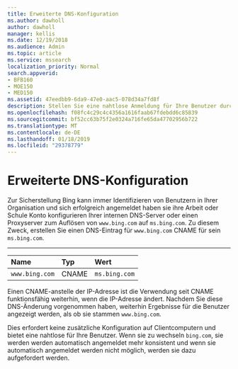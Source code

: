```yaml
---
title: Erweiterte DNS-Konfiguration
ms.author: dawholl
author: dawholl
manager: kellis
ms.date: 12/19/2018
ms.audience: Admin
ms.topic: article
ms.service: mssearch
localization_priority: Normal
search.appverid:
- BFB160
- MOE150
- MED150
ms.assetid: 47eedbb9-6da9-47e0-aac5-078d34a7fd8f
description: Stellen Sie eine nahtlose Anmeldung für Ihre Benutzer durch Konfigurieren des DNS-Servers mithilfe von CNAME sicher
ms.openlocfilehash: f08fc4c29c4c4356a1616faab67fdebdd6c85839
ms.sourcegitcommit: bf52cc63b75f2e0324a716fe65da47702956b722
ms.translationtype: MT
ms.contentlocale: de-DE
ms.lasthandoff: 01/18/2019
ms.locfileid: "29378779"
---
```

# <a name="advanced-dns-configuration"></a>Erweiterte DNS-Konfiguration

Zur Sicherstellung Bing kann immer Identifizieren von Benutzern in Ihrer Organisation und sich erfolgreich angemeldet haben sie ihre Arbeit oder Schule Konto konfigurieren Ihrer internen DNS-Server oder einen Proxyserver zum Auflösen von `www.bing.com` auf `ms.bing.com`. Zu diesem Zweck, erstellen Sie einen DNS-Eintrag für `www.bing.com` CNAME für sein `ms.bing.com`.
  
****

|**Name**|**Typ**|**Wert**|
|:-----|:-----|:-----|
|`www.bing.com`  <br/> |CNAME  <br/> |`ms.bing.com`  <br/> |
   
Einen CNAME-anstelle der IP-Adresse ist die Verwendung seit CNAME funktionsfähig weiterhin, wenn die IP-Adresse ändert. Nachdem Sie diese DNS-Änderung vorgenommen haben, weiterhin Ergebnisse für die Benutzer angezeigt werden, als ob sie stammen `www.bing.com`. 
  
Dies erfordert keine zusätzliche Konfiguration auf Clientcomputern und bietet eine nahtlose für Ihre Benutzer. Wenn sie zu wechseln `bing.com`, sie werden werden automatisch angemeldet mehr konsistent und wenn sie automatisch angemeldet werden nicht möglich, werden sie dazu aufgefordert werden.
